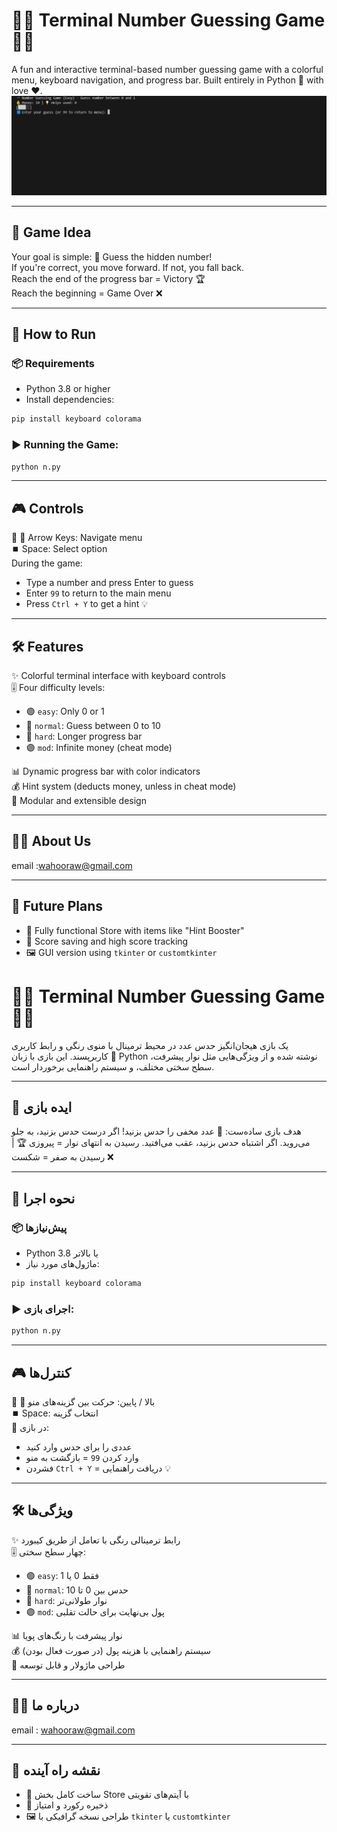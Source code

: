 # 🧩🎯 Terminal Number Guessing Game 🎯🧩

A fun and interactive terminal-based number guessing game with a colorful menu, keyboard navigation, and progress bar. Built entirely in Python 🐍 with love ❤️.
<br>
<img src="img/1.png" />

---

## 🧠 Game Idea
Your goal is simple: 🎯 Guess the hidden number!  
If you're correct, you move forward. If not, you fall back.  
Reach the end of the progress bar = Victory 🏆  
Reach the beginning = Game Over ❌

---

## 🚀 How to Run

### 📦 Requirements
- Python 3.8 or higher
- Install dependencies:

```bash
pip install keyboard colorama
```

### ▶️ Running the Game:

```bash
python n.py
```

---

## 🎮 Controls

🔼 🔽 Arrow Keys: Navigate menu  
⏹️ Space: Select option  
During the game:
- Type a number and press Enter to guess
- Enter `99` to return to the main menu
- Press `Ctrl + Y` to get a hint 💡

---

## 🛠 Features

✨ Colorful terminal interface with keyboard controls  
🎚 Four difficulty levels:
- 🟢 `easy`: Only 0 or 1
- 🔵 `normal`: Guess between 0 to 10
- 🔴 `hard`: Longer progress bar
- 🟣 `mod`: Infinite money (cheat mode)

📊 Dynamic progress bar with color indicators  
💰 Hint system (deducts money, unless in cheat mode)  
🔄 Modular and extensible design

---

## 👨‍💻 About Us

email :wahooraw@gmail.com

---

## 📌 Future Plans

- 🛒 Fully functional Store with items like "Hint Booster"
- 🏅 Score saving and high score tracking
- 🖼 GUI version using `tkinter` or `customtkinter`

# 🧩🎯 Terminal Number Guessing Game 🎯🧩

یک بازی هیجان‌انگیز حدس عدد در محیط ترمینال با منوی رنگی و رابط کاربری کاربرپسند. این بازی با زبان 🐍 Python نوشته شده و از ویژگی‌هایی مثل نوار پیشرفت، سطح سختی مختلف، و سیستم راهنمایی برخوردار است.

---

## 🧠 ایده بازی
هدف بازی ساده‌ست: 🎯 عدد مخفی را حدس بزنید! اگر درست حدس بزنید، به جلو می‌روید. اگر اشتباه حدس بزنید، عقب می‌افتید. رسیدن به انتهای نوار = پیروزی 🏆 | رسیدن به صفر = شکست ❌

---

## 🚀 نحوه اجرا

### 📦 پیش‌نیازها
- Python 3.8 یا بالاتر
- ماژول‌های مورد نیاز:

```bash
pip install keyboard colorama
```

### ▶️ اجرای بازی:

```bash
python n.py
```

---

## 🎮 کنترل‌ها

🔼 🔽  بالا / پایین: حرکت بین گزینه‌های منو  
⏹️ Space: انتخاب گزینه  
🔢 در بازی:
- عددی را برای حدس وارد کنید
- وارد کردن `99` = بازگشت به منو
- فشردن `Ctrl + Y` = دریافت راهنمایی 💡

---

## 🛠 ویژگی‌ها

✨ رابط ترمینالی رنگی با تعامل از طریق کیبورد  
🎚 چهار سطح سختی:
- 🟢 `easy`: فقط 0 یا 1
- 🔵 `normal`: حدس بین 0 تا 10
- 🔴 `hard`: نوار طولانی‌تر
- 🟣 `mod`: پول بی‌نهایت برای حالت تقلبی

📊 نوار پیشرفت با رنگ‌های پویا  
💰 سیستم راهنمایی با هزینه پول (در صورت فعال بودن)  
🔄 طراحی ماژولار و قابل توسعه

---

## 👨‍💻 درباره ما

email : wahooraw@gmail.com

---

## 📌 نقشه راه آینده

- 🛒 ساخت کامل بخش Store با آیتم‌های تقویتی
- 🏅 ذخیره رکورد و امتیاز
- 🖼 طراحی نسخه گرافیکی با `tkinter` یا `customtkinter`
